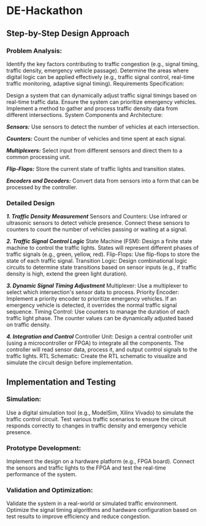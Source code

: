 # DE-Hackathon
## Step-by-Step Design Approach

### Problem Analysis:

Identify the key factors contributing to traffic congestion (e.g., signal timing, traffic density, emergency vehicle passage).
Determine the areas where digital logic can be applied effectively (e.g., traffic signal control, real-time traffic monitoring, adaptive signal timing).
Requirements Specification:

Design a system that can dynamically adjust traffic signal timings based on real-time traffic data.
Ensure the system can prioritize emergency vehicles.
Implement a method to gather and process traffic density data from different intersections.
System Components and Architecture:

***Sensors:***  Use sensors to detect the number of vehicles at each intersection.

***Counters:*** Count the number of vehicles and time spent at each signal.

***Multiplexers:*** Select input from different sensors and direct them to a common processing unit.

***Flip-Flops:*** Store the current state of traffic lights and transition states.

***Encoders and Decoders:*** Convert data from sensors into a form that can be processed by the controller.

### Detailed Design
***1. Traffic Density Measurement***
Sensors and Counters: Use infrared or ultrasonic sensors to detect vehicle presence. Connect these sensors to counters to count the number of vehicles passing or waiting at a signal.

***2. Traffic Signal Control Logic***
State Machine (FSM): Design a finite state machine to control the traffic lights. States will represent different phases of traffic signals (e.g., green, yellow, red).
Flip-Flops: Use flip-flops to store the state of each traffic signal.
Transition Logic: Design combinational logic circuits to determine state transitions based on sensor inputs (e.g., if traffic density is high, extend the green light duration).

***3. Dynamic Signal Timing Adjustment***
Multiplexer: Use a multiplexer to select which intersection's sensor data to process.
Priority Encoder: Implement a priority encoder to prioritize emergency vehicles. If an emergency vehicle is detected, it overrides the normal traffic signal sequence.
Timing Control: Use counters to manage the duration of each traffic light phase. The counter values can be dynamically adjusted based on traffic density.

***4. Integration and Control***
Controller Unit: Design a central controller unit (using a microcontroller or FPGA) to integrate all the components. The controller will read sensor data, process it, and output control signals to the traffic lights.
RTL Schematic: Create the RTL schematic to visualize and simulate the circuit design before implementation.

## Implementation and Testing
### Simulation:

Use a digital simulation tool (e.g., ModelSim, Xilinx Vivado) to simulate the traffic control circuit.
Test various traffic scenarios to ensure the circuit responds correctly to changes in traffic density and emergency vehicle presence.
### Prototype Development:

Implement the design on a hardware platform (e.g., FPGA board).
Connect the sensors and traffic lights to the FPGA and test the real-time performance of the system.
### Validation and Optimization:

Validate the system in a real-world or simulated traffic environment.
Optimize the signal timing algorithms and hardware configuration based on test results to improve efficiency and reduce congestion.

